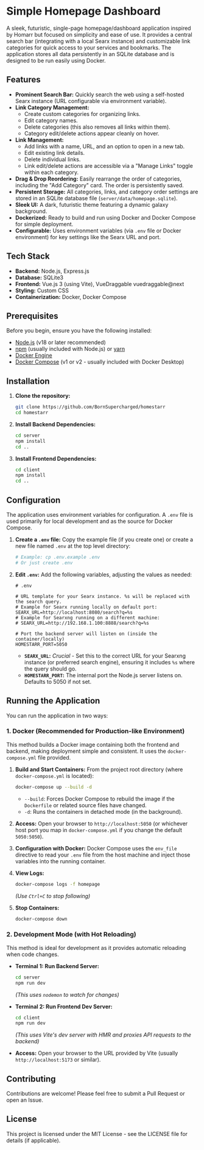 # Simple Homepage Dashboard

A sleek, futuristic, single-page homepage/dashboard application inspired by Homarr but focused on simplicity and ease of use. It provides a central search bar (integrating with a local Searx instance) and customizable link categories for quick access to your services and bookmarks. The application stores all data persistently in an SQLite database and is designed to be run easily using Docker.

<!-- TODO: Add a screenshot of the running application -->
<!-- ![Screenshot Placeholder](screenshot.png) -->

## Features

*   **Prominent Search Bar:** Quickly search the web using a self-hosted Searx instance (URL configurable via environment variable).
*   **Link Category Management:**
    *   Create custom categories for organizing links.
    *   Edit category names.
    *   Delete categories (this also removes all links within them).
    *   Category edit/delete actions appear cleanly on hover.
*   **Link Management:**
    *   Add links with a name, URL, and an option to open in a new tab.
    *   Edit existing link details.
    *   Delete individual links.
    *   Link edit/delete actions are accessible via a "Manage Links" toggle within each category.
*   **Drag & Drop Reordering:** Easily rearrange the order of categories, including the "Add Category" card. The order is persistently saved.
*   **Persistent Storage:** All categories, links, and category order settings are stored in an SQLite database file (`server/data/homepage.sqlite`).
*   **Sleek UI:** A dark, futuristic theme featuring a dynamic galaxy background.
*   **Dockerized:** Ready to build and run using Docker and Docker Compose for simple deployment.
*   **Configurable:** Uses environment variables (via `.env` file or Docker environment) for key settings like the Searx URL and port.

## Tech Stack

*   **Backend:** Node.js, Express.js
*   **Database:** SQLite3
*   **Frontend:** Vue.js 3 (using Vite), VueDraggable vuedraggable@next
*   **Styling:** Custom CSS
*   **Containerization:** Docker, Docker Compose

## Prerequisites

Before you begin, ensure you have the following installed:

*   [Node.js](https://nodejs.org/) (v18 or later recommended)
*   [npm](https://www.npmjs.com/) (usually included with Node.js) or [yarn](https://yarnpkg.com/)
*   [Docker Engine](https://docs.docker.com/engine/install/)
*   [Docker Compose](https://docs.docker.com/compose/install/) (v1 or v2 - usually included with Docker Desktop)

## Installation

1.  **Clone the repository:**
    ```bash
    git clone https://github.com/BornSupercharged/homestarr
    cd homestarr
    ```

2.  **Install Backend Dependencies:**
    ```bash
    cd server
    npm install
    cd ..
    ```

3.  **Install Frontend Dependencies:**
    ```bash
    cd client
    npm install
    cd ..
    ```

## Configuration

The application uses environment variables for configuration. A `.env` file is used primarily for local development and as the source for Docker Compose.

1.  **Create a `.env` file:**
    Copy the example file (if you create one) or create a new file named `.env` at the top level directory:
    ```bash
    # Example: cp .env.example .env
    # Or just create .env
    ```

2.  **Edit `.env`:**
    Add the following variables, adjusting the values as needed:

    ```env
    # .env

    # URL template for your Searx instance. %s will be replaced with the search query.
    # Example for Searx running locally on default port:
    SEARX_URL=http://localhost:8080/search?q=%s
    # Example for Searxng running on a different machine:
    # SEARX_URL=http://192.168.1.100:8888/search?q=%s

    # Port the backend server will listen on (inside the container/locally)
    HOMESTARR_PORT=5050
    ```

    *   **`SEARX_URL`:** *Crucial* - Set this to the correct URL for your Searxng instance (or preferred search engine), ensuring it includes `%s` where the query should go.
    *   **`HOMESTARR_PORT`:** The internal port the Node.js server listens on. Defaults to 5050 if not set.

## Running the Application

You can run the application in two ways:

### 1. Docker (Recommended for Production-like Environment)

This method builds a Docker image containing both the frontend and backend, making deployment simple and consistent. It uses the `docker-compose.yml` file provided.

1.  **Build and Start Containers:**
    From the project root directory (where `docker-compose.yml` is located):
    ```bash
    docker-compose up --build -d
    ```
    *   `--build`: Forces Docker Compose to rebuild the image if the `Dockerfile` or related source files have changed.
    *   `-d`: Runs the containers in detached mode (in the background).

2.  **Access:** Open your browser to `http://localhost:5050` (or whichever host port you map in `docker-compose.yml` if you change the default `5050:5050`).

3.  **Configuration with Docker:** Docker Compose uses the `env_file` directive to read your `.env` file from the host machine and inject those variables into the running container.

4.  **View Logs:**
    ```bash
    docker-compose logs -f homepage
    ```
    *(Use `Ctrl+C` to stop following)*

5.  **Stop Containers:**
    ```bash
    docker-compose down
    ```

### 2. Development Mode (with Hot Reloading)

This method is ideal for development as it provides automatic reloading when code changes.

*   **Terminal 1: Run Backend Server:**
    ```bash
    cd server
    npm run dev
    ```
    *(This uses `nodemon` to watch for changes)*

*   **Terminal 2: Run Frontend Dev Server:**
    ```bash
    cd client
    npm run dev
    ```
    *(This uses Vite's dev server with HMR and proxies API requests to the backend)*

*   **Access:** Open your browser to the URL provided by Vite (usually `http://localhost:5173` or similar).


## Contributing
Contributions are welcome! Please feel free to submit a Pull Request or open an Issue.

## License
This project is licensed under the MIT License - see the LICENSE file for details (if applicable).
